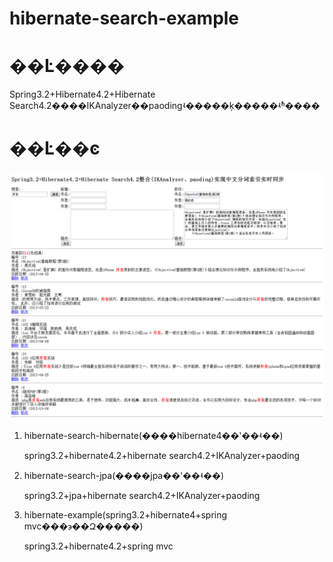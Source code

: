 # hibernate-search-example

# ��Ŀ����

Spring3.2+Hibernate4.2+Hibernate Search4.2����IKAnalyzer��paodingʵ�����ķִ�����ʵʱͬ����

# ��Ŀ��ͼ

![Hibernate_Search_Example.png](Hibernate_Search_Example.png)

1. hibernate-search-hibernate(����hibernate4��ʽ��ʵ��)

   spring3.2+hibernate4.2+hibernate search4.2+IKAnalyzer+paoding
2. hibernate-search-jpa(����jpa��ʽ��ʵ��)

   spring3.2+jpa+hibernate search4.2+IKAnalyzer+paoding

3. hibernate-example(spring3.2+hibernate4+spring mvc���϶��Զ�����)

   spring3.2+hibernate4.2+spring mvc
